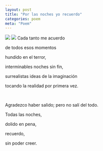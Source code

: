 ```yaml
---
layout: post
title: "Por las noches yo recuerdo"
categories: poem
meta: "Poem"
---
```


![](https://pbs.twimg.com/tweet_video_thumb/DqksxPLWsAAQvL2.jpg)
![](https://media.giphy.com/media/3o7TKO0X6Qqn1fuBUY/giphy.gif)
Cada tanto me acuerdo 

de todos esos momentos

hundido en el terror,

interminables noches sin fin,

surrealistas ideas de la imaginación

tocando la realidad por primera vez.

<br>

Agradezco haber salido; pero no salí del todo.

Todas las noches,

dolido en pena,

recuerdo,

sin poder creer.
